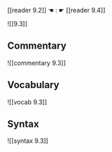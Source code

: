 [[reader 9.2]] ☚ : ☛ [[reader 9.4]]

![[9.3]]

## Commentary

![[commentary 9.3]]

## Vocabulary

![[vocab 9.3]]

## Syntax

![[syntax 9.3]]

